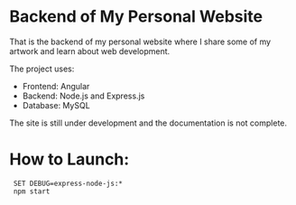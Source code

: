 # Backend of My Personal Website

That is the backend of my personal website where I share some of my artwork and 
learn about web development.

The project uses:

* Frontend: Angular
* Backend: Node.js and Express.js
* Database: MySQL

The site is still under development and the documentation is not complete. 

# How to Launch:

```
 SET DEBUG=express-node-js:* 
 npm start
 ```